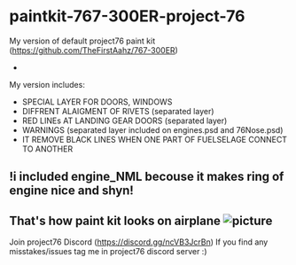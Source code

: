 # paintkit-767-300ER-project-76

My version of default project76 paint kit (https://github.com/TheFirstAahz/767-300ER)

-

My version includes:
  *  SPECIAL LAYER FOR DOORS, WINDOWS
  *  DIFFRENT ALAIGMENT OF RIVETS (separated layer)
  *  RED LINEs AT LANDING GEAR DOORS (separated layer)
  *  WARNINGS (separated layer included on engines.psd and 76Nose.psd)
  *  IT REMOVE BLACK LINES WHEN ONE PART OF FUELSELAGE CONNECT TO ANOTHER

!i included engine_NML becouse it makes ring of engine nice and shyn!
-
That's how paint kit looks on airplane
![picture](picture.png)
-

Join project76 Discord (https://discord.gg/ncVB3JcrBn)
If you find any misstakes/issues tag me in project76 discord server :)
